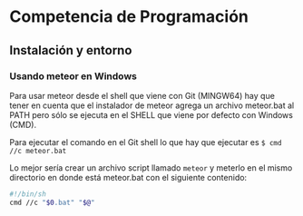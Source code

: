 # Competencia de Programación

## Instalación y entorno

### Usando meteor en Windows

Para usar meteor desde el shell que viene con Git (MINGW64) hay que tener en cuenta que el instalador de meteor agrega un archivo meteor.bat al PATH pero sólo se ejecuta en el SHELL que viene por defecto con Windows (CMD).

Para ejecutar el comando en el Git shell lo que hay que ejecutar es `$ cmd //c meteor.bat`


Lo mejor sería crear un archivo script llamado `meteor` y meterlo en el mismo directorio en donde está meteor.bat con el siguiente contenido:

```sh
#!/bin/sh
cmd //c "$0.bat" "$@"
```
